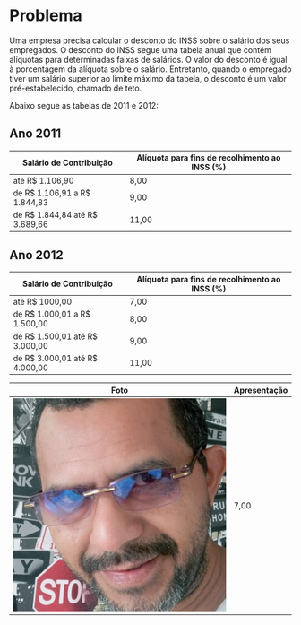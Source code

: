 # Problema
Uma empresa precisa calcular o desconto do INSS sobre o salário dos seus empregados. 
O desconto do INSS segue uma tabela anual que contém alíquotas para determinadas faixas de salários. O valor do desconto é igual à porcentagem da alíquota sobre o salário. Entretanto, quando o empregado tiver um salário superior ao limite máximo da tabela, o desconto é um valor pré-estabelecido, chamado de teto.

Abaixo segue as tabelas de 2011 e 2012:

## Ano 2011
| Salário de Contribuição | Alíquota para fins de recolhimento ao INSS (%) |
| --- | --- |
| até R$ 1.106,90 | 8,00 |
| de R$  1.106,91 a R$ 1.844,83 | 9,00 |
| de R$ 1.844,84 até R$ 3.689,66 | 11,00|

## Ano 2012
| Salário de Contribuição | Alíquota para fins de recolhimento ao INSS (%) |
| --- | --- |
| até R$ 1000,00 | 7,00 |
| de R$  1.000,01 a R$ 1.500,00 | 8,00 |
| de R$ 1.500,01 até R$ 3.000,00 | 9,00|
| de R$ 3.000,01 até R$ 4.000,00 |11,00 |


| Foto | Apresentação |
| --- | --- |
| ![This is an image](https://github.com/darosepedro/ibm-test/blob/main/foto.jpeg) | 7,00 |




